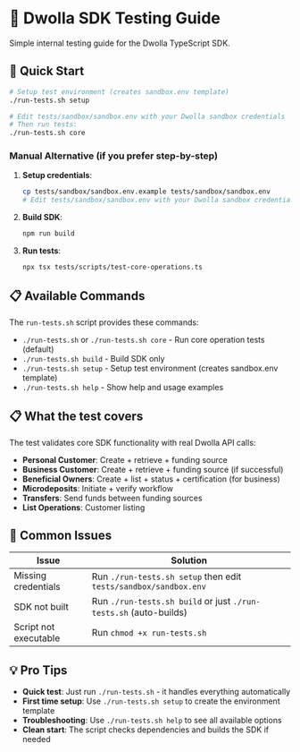 # 🧪 Dwolla SDK Testing Guide

Simple internal testing guide for the Dwolla TypeScript SDK.

## 🚀 Quick Start

```bash
# Setup test environment (creates sandbox.env template)
./run-tests.sh setup

# Edit tests/sandbox/sandbox.env with your Dwolla sandbox credentials
# Then run tests:
./run-tests.sh core
```

### Manual Alternative (if you prefer step-by-step)

1. **Setup credentials**:

   ```bash
   cp tests/sandbox/sandbox.env.example tests/sandbox/sandbox.env
   # Edit tests/sandbox/sandbox.env with your Dwolla sandbox credentials
   ```

2. **Build SDK**:

   ```bash
   npm run build
   ```

3. **Run tests**:
   ```bash
   npx tsx tests/scripts/test-core-operations.ts
   ```

## 📋 Available Commands

The `run-tests.sh` script provides these commands:

- `./run-tests.sh` or `./run-tests.sh core` - Run core operation tests (default)
- `./run-tests.sh build` - Build SDK only
- `./run-tests.sh setup` - Setup test environment (creates sandbox.env template)
- `./run-tests.sh help` - Show help and usage examples

## 📋 What the test covers

The test validates core SDK functionality with real Dwolla API calls:

- **Personal Customer**: Create + retrieve + funding source
- **Business Customer**: Create + retrieve + funding source (if successful)
- **Beneficial Owners**: Create + list + status + certification (for business)
- **Microdeposits**: Initiate + verify workflow
- **Transfers**: Send funds between funding sources
- **List Operations**: Customer listing

## 🔧 Common Issues

| Issue                 | Solution                                                          |
| --------------------- | ----------------------------------------------------------------- |
| Missing credentials   | Run `./run-tests.sh setup` then edit `tests/sandbox/sandbox.env`  |
| SDK not built         | Run `./run-tests.sh build` or just `./run-tests.sh` (auto-builds) |
| Script not executable | Run `chmod +x run-tests.sh`                                       |

## 💡 Pro Tips

- **Quick test**: Just run `./run-tests.sh` - it handles everything automatically
- **First time setup**: Use `./run-tests.sh setup` to create the environment template
- **Troubleshooting**: Use `./run-tests.sh help` to see all available options
- **Clean start**: The script checks dependencies and builds the SDK if needed
